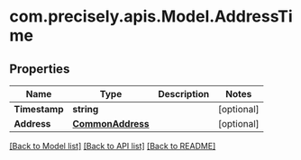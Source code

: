 # com.precisely.apis.Model.AddressTime
## Properties

Name | Type | Description | Notes
------------ | ------------- | ------------- | -------------
**Timestamp** | **string** |  | [optional] 
**Address** | [**CommonAddress**](CommonAddress.md) |  | [optional] 

[[Back to Model list]](../README.md#documentation-for-models) [[Back to API list]](../README.md#documentation-for-api-endpoints) [[Back to README]](../README.md)

